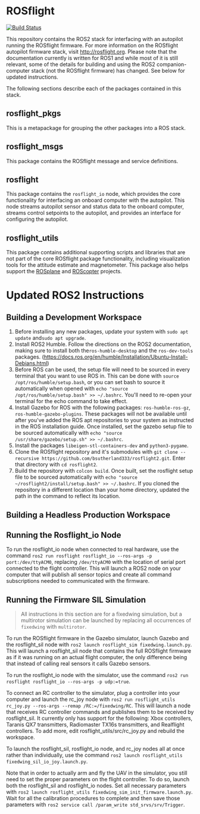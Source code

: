 # ROSflight

[![Build Status](https://travis-ci.org/rosflight/rosflight.svg?branch=master)](https://travis-ci.org/rosflight/rosflight)

This repository contains the ROS2 stack for interfacing with an autopilot running the ROSflight firmware. For more information on the ROSflight autopilot firmware stack, visit http://rosflight.org. Please note that the documentation currently is written for ROS1 and while most of it is still relevant, some of the details for building and using the ROS2 companion-computer stack (not the ROSflight firmware) has changed. See below for updated instructions.

The following sections describe each of the packages contained in this stack.

## rosflight_pkgs

This is a metapackage for grouping the other packages into a ROS stack.

## rosflight_msgs

This package contains the ROSflight message and service definitions.

## rosflight

This package contains the `rosflight_io` node, which provides the core functionality for interfacing an onboard computer with the autopilot. This node streams autopilot sensor and status data to the onboard computer, streams control setpoints to the autopilot, and provides an interface for configuring the autopilot.

## rosflight_utils

This package contains additional supporting scripts and libraries that are not part of the core ROSflight package functionality, including visualization tools for the attitude estimate and magnetometer. This package also helps support the [ROSplane](https://github.com/byu-magicc/rosplane) and [ROScopter](https://github.com/byu-magicc/roscopter) projects.

# Updated ROS2 Instructions

## Building a Development Workspace

1. Before installing any new packages, update your system with `sudo apt update` and`sudo apt upgrade`.
2. Install ROS2 Humble. Follow the directions on the ROS2 documentation, making sure to install both the`ros-humble-desktop` and the `ros-dev-tools` packages. (https://docs.ros.org/en/humble/Installation/Ubuntu-Install-Debians.html)
3. Before ROS can be used, the setup file will need to be sourced in every terminal that you want to use ROS in. This can be done with `source /opt/ros/humble/setup.bash`, or you can set bash to source it automatically when opened with `echo "source /opt/ros/humble/setup.bash" >> ~/.bashrc`. You'll need to re-open your terminal for the echo command to take effect.
4. Install Gazebo for ROS with the following packages: `ros-humble-ros-gz`, `ros-humble-gazebo-plugins`. These packages will not be available until after you've added the ROS apt repositories to your system as instructed in the ROS installation guide. Once installed, set the gazebo setup file to be sourced automatically with `echo "source /usr/share/gazebo/setup.sh" >> ~/.bashrc`.
5. Install the packages `libeigen-stl-containers-dev` and `python3-pygame`.
6. Clone the ROSflight repository and it's submodules with `git clone --recursive https://github.com/bsutherland333/rosflight2.git`. Enter that directory with `cd rosflight2`.
7. Build the repository with `colcon build`. Once built, set the rosflight setup file to be sourced automatically with `echo "source ~/rosflight2/install/setup.bash" >> ~/.bashrc`. If you cloned the repository in a different location than your home directory, updated the path in the command to reflect its location.

## Building a Headless Production Workspace

## Running the Rosflight_io Node

To run the rosflight_io node when connected to real hardware, use the command `ros2 run rosflight rosflight_io --ros-args -p port:/dev/ttyACM0`, replacing `/dev/ttyACM0` with the location of serial port connected to the flight controller. This will launch a ROS2 node on your computer that will publish all sensor topics and create all command subscriptions needed to communicated with the firmware.

## Running the Firmware SIL Simulation

>All instructions in this section are for a fixedwing simulation, but a multirotor simulation can be launched by replacing all occurrences of `fixedwing` with `multirotor`.

To run the ROSflight firmware in the Gazebo simulator, launch Gazebo and the rosflight_sil node with `ros2 launch rosflight_sim fixedwing.launch.py`. This will launch a rosflight_sil node that contains the full ROSflight firmware as if it was running on an actual flight computer, the only difference being that instead of calling real sensors it calls Gazebo sensors.

To run the rosflight_io node with the simulator, use the command `ros2 run rosflight rosflight_io --ros-args -p udp:=true`.

To connect an RC controller to the simulator, plug a controller into your computer and launch the rc_joy node with `ros2 run rosflight_utils rc_joy.py --ros-args --remap /RC:=/fixedwing/RC`. This will launch a node that receives RC controller commands and publishes them to be received by rosflight_sil. It currently only has support for the following: Xbox controllers, Taranis QX7 transmitters, Radiomaster TX16s transmitters, and Realflight controllers. To add more, edit rosflight_utils/src/rc_joy.py and rebuild the workspace.

To launch the rosflight_sil, rosflight_io node, and rc_joy nodes all at once rather than individually, use the command `ros2 launch rosflight_utils fixedwing_sil_io_joy.launch.py`. 

Note that in order to actually arm and fly the UAV in the simulator, you still need to set the proper parameters on the flight controller. To do so, launch both the rosflight_sil and rosflight_io nodes. Set all necessary parameters with `ros2 launch rosflight_utils fixedwing_sim_init_firmware.launch.py`. Wait for all the calibration procedures to complete and then save those parameters with `ros2 service call /param_write std_srvs/srv/Trigger`.